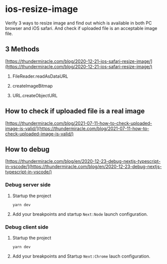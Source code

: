 # ios-resize-image

Verify 3 ways to resize image and find out which is available in both PC browser and iOS safari. And check if uploaded file is an acceptable image file.

## 3 Methods

[https://thundermiracle.com/blog/2020-12-21-ios-safari-resize-image/](https://thundermiracle.com/blog/2020-12-21-ios-safari-resize-image/)

1. FileReader.readAsDataURL

1. createImageBitmap

1. URL.createObjectURL


## How to check if uploaded file is a real image

[https://thundermiracle.com/blog/2021-07-11-how-to-check-uploaded-image-is-valid/](https://thundermiracle.com/blog/2021-07-11-how-to-check-uploaded-image-is-valid/)

## How to debug

[https://thundermiracle.com/blog/en/2020-12-23-debug-nextjs-typescript-in-vscode/](https://thundermiracle.com/blog/en/2020-12-23-debug-nextjs-typescript-in-vscode/)

### Debug server side

1. Startup the project
    ```shell
    yarn dev
    ```

1. Add your breakpoints and startup `Next:Node` launch configuration.

### Debug client side

1. Startup the project
    ```shell
    yarn dev
    ```
1. Add your breakpoints and Startup `Next:Chrome` lauch configuration.

